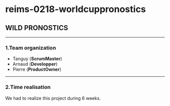 # reims-0218-worldcuppronostics


## WILD PRONOSTICS 

-----------------
### 1.Team organization
* Tanguy (**ScrumMaster**)
* Arnaud (**Developper**)
* Pierre (**ProductOwner**)

-----------------
### 2.Time realisation
We had to realize this project during 6 weeks.

